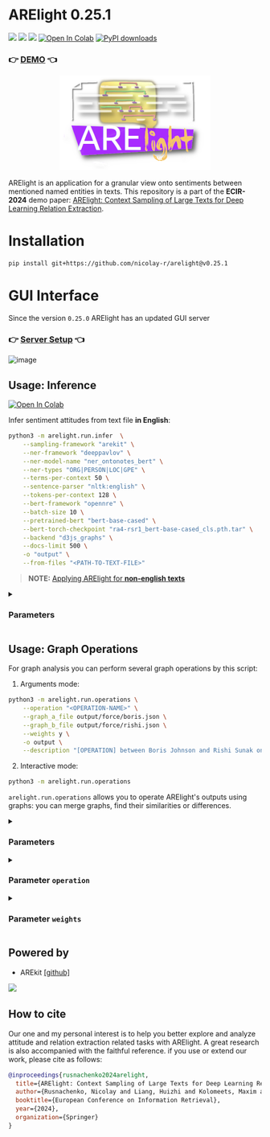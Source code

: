 # ARElight 0.25.1

![](https://img.shields.io/badge/Python-3.9-brightgreen.svg)
![](https://img.shields.io/badge/AREkit-0.25.2-orange.svg)
[![](https://img.shields.io/badge/demo-0.24.0-purple.svg)](https://guardeec.github.io/arelight_demo/template.html)
[![Open In Colab](https://colab.research.google.com/assets/colab-badge.svg)](https://colab.research.google.com/github/nicolay-r/ARElight/blob/v0.24.0/ARElight.ipynb)
[![PyPI downloads](https://img.shields.io/pypi/dm/arelight.svg)](https://pypistats.org/packages/arelight)

### :point_right: [DEMO](https://guardeec.github.io/arelight_demo/template.html) :point_left:

<p align="center">
    <img src="logo.png"/>
</p>

ARElight is an application for a granular view onto sentiments between mentioned named entities 
in texts. 
This repository is a part of the **ECIR-2024** demo paper: 
[ARElight: Context Sampling of Large Texts for Deep Learning Relation Extraction](https://link.springer.com/chapter/10.1007/978-3-031-56069-9_23).


# Installation

```bash
pip install git+https://github.com/nicolay-r/arelight@v0.25.1
```

# GUI Interface 

Since the version `0.25.0` ARElight has an updated GUI server
### :point_right: [Server Setup](https://github.com/nicolay-r/ARElight-server) :point_left:
![image](https://github.com/user-attachments/assets/b7a1189a-b5b0-479f-8413-f8a16801e06b)

## Usage: Inference
[![Open In Colab](https://colab.research.google.com/assets/colab-badge.svg)](https://colab.research.google.com/github/nicolay-r/ARElight/blob/v0.24.0/ARElight.ipynb)

Infer sentiment attitudes from text file **in English**:
```bash
python3 -m arelight.run.infer  \
    --sampling-framework "arekit" \
    --ner-framework "deeppavlov" \
    --ner-model-name "ner_ontonotes_bert" \
    --ner-types "ORG|PERSON|LOC|GPE" \
    --terms-per-context 50 \
    --sentence-parser "nltk:english" \
    --tokens-per-context 128 \
    --bert-framework "opennre" \
    --batch-size 10 \
    --pretrained-bert "bert-base-cased" \
    --bert-torch-checkpoint "ra4-rsr1_bert-base-cased_cls.pth.tar" \
    --backend "d3js_graphs" \
    --docs-limit 500 \
    -o "output" \
    --from-files "<PATH-TO-TEXT-FILE>"
```

> **NOTE:** [Applying ARElight for **non-english texts**](https://github.com/nicolay-r/ARElight/wiki/Language-Specific-Application)
>

<details>
<summary>

### Parameters
</summary>

The complete documentation is available via `-h` flag:
```bash
python3 -m arelight.run.infer -h
```

Parameters:
* `sampling-framework` we consider only `arekit` framework by default.
    * `from-files` -- list of filepaths to the related documents.
      * for the `.csv` files we consider that each line of the particular `column` as a separated document.
        * `csv-sep` -- separator between columns.
        * `csv-column` -- name of the column in CSV file.
    * `collection-name` -- name of the result files based on sampled documents.
    * `terms-per-context` -- total amount of words for a single sample.
    * `sentence-parser` -- parser utilized for document split into sentences; list of the [[supported parsers]](https://github.com/nicolay-r/ARElight/blob/a17088a98729e3092de1666bef9ba8327ef30b80/arelight/run/utils.py#L15).
    * `synonyms-filepath` -- text file with listed synonymous entries, grouped by lines. [[example]](https://github.com/nicolay-r/RuSentRel/blob/master/synonyms.txt).
    * `stemmer` -- for words lemmatization (optional); we support [[PyMystem]](https://pypi.org/project/pymystem3/).
    * NER parameters:  
      * `ner-framework` -- type of the framework:
        * `deeppavlov` -- [[DeepPavlov]](https://docs.deeppavlov.ai/en/master/features/models/NER.html#6.-Models-list) list of models.
        * `transformers` -- [[Transformers]](https://huggingface.co/models?library=transformers&other=named-entity-recognition&sort=downloads) list of models.
      * `ner-model-name` -- model name within utilized NER framework.
      * `ner-types` -- list of types to be considered for annotation, separated by `|`.
    * `docs-limit` -- the total limit of documents for sampling.
  * [Translation specific parameters](https://github.com/nicolay-r/ARElight/wiki/Language-Specific-Application#any-other-languages)
      * `translate-framework` -- text translation backend (optional); we support [[googletrans]](https://github.com/nicolay-r/ARElight/blob/a17088a98729e3092de1666bef9ba8327ef30b80/arelight/run/utils.py#L31)
      * `translate-entity` -- (optional) source and target language supported by backend, separated by `:`.
      * `translate-text` -- (optional) source and target language supported by backend, separated by `:`.
* `bert-framework` -- samples classification framework; we support [[OpenNRE]](https://github.com/thunlp/OpenNRE).
    * `text-b-type` -- (optional) `NLI` or None [[supported]](https://github.com/nicolay-r/ARElight/blob/a17088a98729e3092de1666bef9ba8327ef30b80/arelight/samplers/bert.py#L14).
    * `pretrained-bert` -- pretrained state name.
    * `batch-size` -- amount of samples per single inference iteration.
    * `tokens-per-context` -- size of input.
    * `bert-torch-checkpoint` -- fine-tuned state.
    * `device-type` -- `cpu` or `gpu`.
    * `labels-fmt` -- list of the mappings from `label` to integer value; is a `p:1,n:2,u:0` by default, where:
        * `p` -- positive label, which is mapped to `1`.
        * `n` -- negative label, which is mapped to `2`.
        * `u` -- undefined label (optional), which is mapped to `0`.
* `backend` -- type of the backend (`d3js_graphs` by default).
    * `host` -- port on which we expect to launch localhost server.
    * `label-names` -- default mapping is `p:pos,n:neg,u:neu`.
* `-o` -- output folder for result collections and demo.

Framework parameters mentioned above as well as their related setups might be ommited.

</details>
 
## Usage: Graph Operations

For graph analysis you can perform several graph operations by this script:

1. Arguments mode:

```bash
python3 -m arelight.run.operations \
	--operation "<OPERATION-NAME>" \
	--graph_a_file output/force/boris.json \
  	--graph_b_file output/force/rishi.json \
  	--weights y \
  	-o output \
  	--description "[OPERATION] between Boris Johnson and Rishi Sunak on X/Twitter"
```

2. Interactive mode:

```bash
python3 -m arelight.run.operations
```

`arelight.run.operations` allows you to operate ARElight's outputs using graphs: you can merge graphs, find their similarities or differences.


<details>
<summary>

### Parameters

</summary>

* `--graph_a_file` and `--graph_b_file` are used to specify the paths to the `.json` files for graphs A and B, which are used in the operations.
  These files should be located in the `<your_output/force>` folder.
* `--name` -- name of the new graph.
* `--description` -- description of the new graph.
* `--host` -- determines the server port to host after the calculations.
* `-o` -- option allows you to specify the path to the folder where you want to store the output.
  You can either create a new output folder or use an existing one that has been created by ARElight.

</details>

<details>
<summary>

### Parameter `operation`
</summary>

#### Preparation

Consider that you used ARElight script for X/Twitter 
to [infer relations](#usage-inference) from
messages of UK politicians `Boris Johnson` and `Rishi Sunak`:

```bash
python3 -m arelight.run.infer ...other arguments... \
	-o output --collection-name "boris" --from-files "twitter_boris.txt"
	
python3 -m arelight.run.infer  ...other arguments... \
	-o output --collection-name "rishi" --from-files "twitter_rishi.txt"
```
According to the [results section](#layout-of-the-files-in-output), you will have `output` directory with 2 files `force` layout graphs:
```lua
output/
├── force/
    ├──  rishi.json
    └──  boris.json
```

#### List of Operations

You can do the following operations to combine several outputs, ot better understand similarities, and differences between them:

**UNION** $(G_1 \cup G_2)$ - combine multiple graphs together.
* The result graph contains all the vertices and edges that are in $G_1$ and $G_2$. 
The edge weight is given by $W_e = W_{e1} + W_{e2}$, and the vertex weight is its weighted degree centrality: $W_v = \sum_{e \in E_v} W_e(e)$.
  ```bash
  python3 -m arelight.run.operations --operation UNION \
      --graph_a_file output/force/boris.json \
      --graph_b_file output/force/rishi.json \
      --weights y -o output --name boris_UNION_rishi \
      --description "UNION of Boris Johnson and Rishi Sunak Twits"
  ```
  ![union](https://github.com/nicolay-r/ARElight/assets/14871187/eaac6758-69f7-4cc1-a631-7ce132757b29)

**INTERSECTION** $(G_1 \cap G_2)$ - what is similar between 2 graphs?
* The result graph contains only the vertices and edges common to $G_1$ and $G_2$. 
The edge weight is given by $W_e = \min(W_{e1},W_{e2})$, and the vertex weight is its weighted degree centrality: $W_v = \sum_{e \in E_v} W_e(e)$.
  ```bash
  python3 -m arelight.run.operations --operation INTERSECTION \
      --graph_a_file output/force/boris.json \
      --graph_b_file output/force/rishi.json \
      --weights y -o output --name boris_INTERSECTION_rishi \
      --description "INTERSECTION between Twits of Boris Johnson and Rishi Sunak"
  ```
  ![intersection](https://github.com/nicolay-r/ARElight/assets/14871187/286bd1ce-dbb0-4370-bfbe-245330ae6204)


**DIFFERENCE** $(G_1 - G_2)$ - what is unique in one graph, that another graph doesn't have? 

* **NOTE:** this operation is not commutative $(G_1 - G_2) ≠ G_2 - G_1)$)_
* The results graph contains all the vertices from $G_1$ but only includes edges from $E_1$ that either don't appear in $E_2$ or have larger weights in $G_1$ compared to $G_2$. 
The edge weight is given by $W_e = W_{e1} - W_{e2}$ if $e \in E_1$, $e \in E_1 \cap E_2$ and $W_{e1}(e) > W_{e2}(e)$.
  ```bash
  python3 -m arelight.run.operations --operation DIFFERENCE \
      --graph_a_file output/force/boris.json \
      --graph_b_file output/force/rishi.json \
      --weights y -o output --name boris_DIFFERENCE_rishi \
      --description "Difference between Twits of Boris Johnson and Rishi Sunak"
  ```
  ![difference](https://github.com/nicolay-r/ARElight/assets/14871187/8b036ce6-6607-4588-b0cf-4704647f55ff)

</details>

<details>
<summary>

### Parameter `weights`
</summary>

You have the option to specify whether to include edge weights in calculations or not. 
These weights represent the frequencies of discovered edges, indicating how often a relation between two instances was found in the text analyzed by ARElight.
* `--weights`
  * `y`: the result will be based on the union, intersection, or difference of these frequencies.
  * `n`: all weights of input graphs will be set to 1. In this case, the result will reflect the union, intersection, or difference of the graph topologies, regardless of the frequencies. This can be useful when the existence of relations is more important to you, and the number of times they appear in the text is not a significant factor.
  > Note that using or not using the `weights` option may yield different topologies:
  > 
  ![weights](https://github.com/nicolay-r/ARElight/assets/14871187/43ad2054-d413-47ee-ac8b-d06af6921214)

</details>

## Powered by

* AREkit [[github]](https://github.com/nicolay-r/AREkit)

<p float="left">
<a href="https://github.com/nicolay-r/AREkit"><img src="https://github.com/nicolay-r/ARElight/assets/14871187/01232f7a-970f-416c-b7a4-1cda48506afe"/></a>
</p>

## How to cite
Our one and my personal interest is to help you better explore and analyze attitude and relation extraction related tasks with ARElight. 
A great research is also accompanied with the faithful reference. 
if you use or extend our work, please cite as follows:

```bibtex
@inproceedings{rusnachenko2024arelight,
  title={ARElight: Context Sampling of Large Texts for Deep Learning Relation Extraction},
  author={Rusnachenko, Nicolay and Liang, Huizhi and Kolomeets, Maxim and Shi, Lei},
  booktitle={European Conference on Information Retrieval},
  year={2024},
  organization={Springer}
}
```
